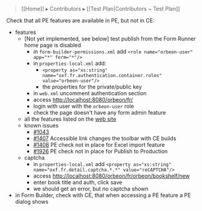 > [[Home]] ▸ Contributors ▸ [[Test Plan|Contributors ~ Test Plan]]

Check that all PE features are available in PE, but not in CE:

- features
    - [Not yet implemented, see below] test publish from the Form Runner home page is disabled
        - in `form-builder-permissions.xml` add `<role name="orbeon-user" app="*" form="*"/>`
        - in `properties-local.xml` add:
            - `<property as="xs:string" name="oxf.fr.authentication.container.roles" value="orbeon-user"/>`
            - the properties for the private/public key
        - in `web.xml` uncomment authentication section
        - access [http://localhost:8080/orbeon/fr/](http://localhost:8080/orbeon/fr/)
        - login with user with the `orbeon-user` role
        - check the page doesn't have any form admin feature
    - all the features listed on the [web site][1]
    - known issues
        - [#1043](https://github.com/orbeon/orbeon-forms/issues/1043)
        - [#1407][2] Accessible link changes the toolbar with CE builds
        - [#1408][3] PE check not in place for Excel import feature
        - [#1926](https://github.com/orbeon/orbeon-forms/issues/1926) PE check not in place for Publish to Production
    - captcha
        - in `properties-local.xml` add `<property as="xs:string" name="oxf.fr.detail.captcha.*.*" value="reCAPTCHA"/>`
        - access [http://localhost:8080/orbeon/fr/orbeon/bookshelf/new](http://localhost:8080/orbeon/fr/orbeon/bookshelf/new)
        - enter book title and auth, click save
        - we should get an error, but no captcha shown
- in Form Builder, check with CE, that when accessing a PE feature a PE dialog shows

[1]: http://www.orbeon.com/download
[2]: https://github.com/orbeon/orbeon-forms/issues/1407
[3]: https://github.com/orbeon/orbeon-forms/issues/1408